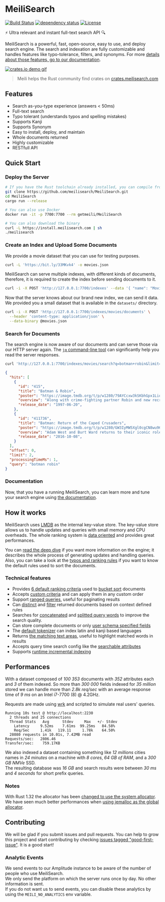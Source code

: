 # MeiliSearch

[![Build Status](https://github.com/meilisearch/MeiliSearch/workflows/Cargo%20test/badge.svg)](https://github.com/meilisearch/MeiliSearch/actions)
[![dependency status](https://deps.rs/repo/github/meilisearch/MeiliSearch/status.svg)](https://deps.rs/repo/github/meilisearch/MeiliSearch)
[![License](https://img.shields.io/badge/license-MIT-informational)](https://github.com/meilisearch/MeiliSearch/blob/master/LICENSE)

⚡ Ultra relevant and instant full-text search API 🔍

MeiliSearch is a powerful, fast, open-source, easy to use, and deploy search engine. The search and indexation are fully customizable and handles features like typo-tolerance, filters, and synonyms.
For more [details about those features, go to our documentation](https://docs.meilisearch.com/).

[![crates.io demo gif](misc/crates-io-demo.gif)](https://crates.meilisearch.com)
> Meili helps the Rust community find crates on [crates.meilisearch.com](https://crates.meilisearch.com)

## Features
* Search as-you-type experience (answers < 50ms)
* Full-text search
* Typo tolerant (understands typos and spelling mistakes)
* Supports Kanji
* Supports Synonym
* Easy to install, deploy, and maintain
* Whole documents returned
* Highly customizable
* RESTfull API

## Quick Start

### Deploy the Server

```bash
# If you have the Rust toolchain already installed, you can compile from the source
git clone https://github.com/meilisearch/MeiliSearch.git
cd MeiliSearch
cargo run --release

# You can also use Docker
docker run -it -p 7700:7700 --rm getmeili/MeiliSearch

# You can also download the binary
curl -L https://install.meilisearch.com | sh
./meilisearch
```

### Create an Index and Upload Some Documents

We provide a movie dataset that you can use for testing purposes.

```bash
curl -L 'https://bit.ly/33MKvk4' -o movies.json
```

MeiliSearch can serve multiple indexes, with different kinds of documents,
therefore, it is required to create the index before sending documents to it.

```bash
curl -i -X POST 'http://127.0.0.1:7700/indexes' --data '{ "name": "Movies", "uid": "movies" }'
```

Now that the server knows about our brand new index, we can send it data.
We provided you a small dataset that is available in the `datasets/` directory.

```bash
curl -i -X POST 'http://127.0.0.1:7700/indexes/movies/documents' \
  --header 'content-type: application/json' \
  --data-binary @movies.json
```

### Search for Documents

The search engine is now aware of our documents and can serve those via our HTTP server again.
The [`jq` command-line tool](https://stedolan.github.io/jq/) can significantly help you read the server responses.

```bash
curl 'http://127.0.0.1:7700/indexes/movies/search?q=botman+robin&limit=2' | jq
```

```json
{
  "hits": [
    {
      "id": "415",
      "title": "Batman & Robin",
      "poster": "https://image.tmdb.org/t/p/w1280/79AYCcxw3kSKbhGpx1LiqaCAbwo.jpg",
      "overview": "Along with crime-fighting partner Robin and new recruit Batgirl...",
      "release_date": "1997-06-20",
    },
    {
      "id": "411736",
      "title": "Batman: Return of the Caped Crusaders",
      "poster": "https://image.tmdb.org/t/p/w1280/GW3IyMW5Xgl0cgCN8wu96IlNpD.jpg",
      "overview": "Adam West and Burt Ward returns to their iconic roles of Batman and Robin...",
      "release_date": "2016-10-08",
    }
  ],
  "offset": 0,
  "limit": 2,
  "processingTimeMs": 1,
  "query": "botman robin"
}
```

### Documentation

Now, that you have a running MeiliSearch, you can learn more and tune your search engine using [the documentation](https://docs.meilisearch.com).

## How it works

MeiliSearch uses [LMDB](https://en.wikipedia.org/wiki/Lightning_Memory-Mapped_Database) as the internal key-value store. The key-value store allows us to handle updates and queries with small memory and CPU overheads. The whole ranking system is [data oriented](https://github.com/meilisearch/MeiliSearch/issues/82) and provides great performances.

You can [read the deep dive](deep-dive.md) if you want more information on the engine; it describes the whole process of generating updates and handling queries. Also, you can take a look at the [typos and ranking rules](typos-ranking-rules.md) if you want to know the default rules used to sort the documents.

### Technical features

- Provides [6 default ranking criteria](https://github.com/meilisearch/MeiliSearch/blob/3ea5aa18a209b6973b921542d46a79e1c753c163/meilisearch-core/src/criterion/mod.rs#L106-L111) used to [bucket sort](https://en.wikipedia.org/wiki/Bucket_sort) documents
- Accepts [custom criteria](https://github.com/meilisearch/MeiliSearch/blob/3ea5aa18a209b6973b921542d46a79e1c753c163/meilisearch-core/src/criterion/mod.rs#L20-L29) and can apply them in any custom order
- Support [ranged queries](https://github.com/meilisearch/MeiliSearch/blob/3ea5aa18a209b6973b921542d46a79e1c753c163/meilisearch-core/src/query_builder.rs#L342), useful for paginating results
- Can [distinct](https://github.com/meilisearch/MeiliSearch/blob/3ea5aa18a209b6973b921542d46a79e1c753c163/meilisearch-core/src/query_builder.rs#L324-L329) and [filter](https://github.com/meilisearch/MeiliSearch/blob/3ea5aa18a209b6973b921542d46a79e1c753c163/meilisearch-core/src/query_builder.rs#L313-L318) returned documents based on context defined rules
- Searches for [concatenated](https://github.com/meilisearch/MeiliSearch/pull/164) and [splitted query words](https://github.com/meilisearch/MeiliSearch/pull/232) to improve the search quality.
- Can store complete documents or only [user schema specified fields](https://github.com/meilisearch/MeiliSearch/blob/3ea5aa18a209b6973b921542d46a79e1c753c163/datasets/movies/schema.toml)
- The [default tokenizer](https://github.com/meilisearch/MeiliSearch/blob/3ea5aa18a209b6973b921542d46a79e1c753c163/meilisearch-tokenizer/src/lib.rs) can index latin and kanji based languages
- Returns [the matching text areas](https://github.com/meilisearch/MeiliSearch/blob/3ea5aa18a209b6973b921542d46a79e1c753c163/meilisearch-types/src/lib.rs#L49-L65), useful to highlight matched words in results
- Accepts query time search config like the [searchable attributes](https://github.com/meilisearch/MeiliSearch/blob/3ea5aa18a209b6973b921542d46a79e1c753c163/meilisearch-core/src/query_builder.rs#L331-L336)
- Supports [runtime incremental indexing](https://github.com/meilisearch/MeiliSearch/blob/3ea5aa18a209b6973b921542d46a79e1c753c163/meilisearch-core/src/store/mod.rs#L143-L212)

## Performances

With a dataset composed of _100 353_ documents with _352_ attributes each and _3_ of them indexed.
So more than _300 000_ fields indexed for _35 million_ stored we can handle more than _2.8k req/sec_ with an average response time of _9 ms_ on an Intel i7-7700 (8) @ 4.2GHz.

Requests are made using [wrk](https://github.com/wg/wrk) and scripted to simulate real users' queries.

```
Running 10s test @ http://localhost:2230
  2 threads and 25 connections
  Thread Stats   Avg      Stdev     Max   +/- Stdev
    Latency     9.52ms    7.61ms  99.25ms   84.58%
    Req/Sec     1.41k   119.11     1.78k    64.50%
  28080 requests in 10.01s, 7.42MB read
Requests/sec:   2806.46
Transfer/sec:    759.17KB
```

We also indexed a dataset containing something like _12 millions_ cities names in _24 minutes_ on a machine with _8 cores_, _64 GB of RAM_, and a _300 GB NMVe_ SSD.<br/>
The resulting database was _16 GB_ and search results were between _30 ms_ and _4 seconds_ for short prefix queries.

### Notes

With Rust 1.32 the allocator has been [changed to use the system allocator](https://blog.rust-lang.org/2019/01/17/Rust-1.32.0.html#jemalloc-is-removed-by-default).
We have seen much better performances when [using jemalloc as the global allocator](https://github.com/alexcrichton/jemallocator#documentation).

## Contributing

We will be glad if you submit issues and pull requests. You can help to grow this project and start contributing by checking [issues tagged "good-first-issue"](https://github.com/meilisearch/MeiliSearch/issues?q=is%3Aissue+is%3Aopen+label%3A%22good+first+issue%22). It is a good start!

### Analytic Events

We send events to our Amplitude instance to be aware of the number of people who use MeiliSearch.<br/>
We only send the platform on which the server runs once by day. No other information is sent.<br/>
If you do not want us to send events, you can disable these analytics by using the `MEILI_NO_ANALYTICS` env variable.
